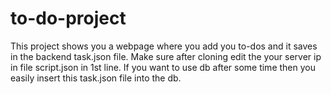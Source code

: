 # to-do-project
This project shows you a webpage where you add you to-dos and it saves in the backend task.json file.
Make sure after cloning edit the your server ip in file script.json in 1st line.
If you want to use db after some time then you easily insert this task.json file into the db.
